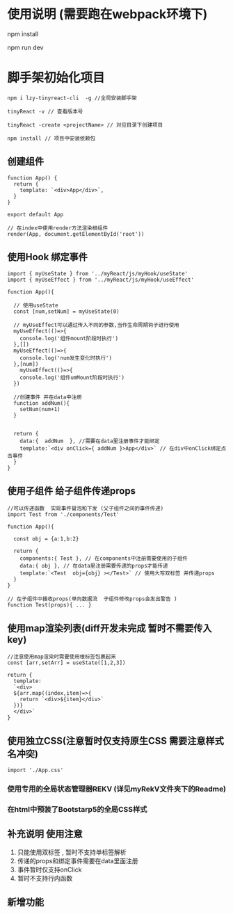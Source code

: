 #  使用说明 (需要跑在webpack环境下)
npm install

npm run dev 

# 脚手架初始化项目
```tsx
npm i lzy-tinyreact-cli  -g //全局安装脚手架

tinyReact -v // 查看版本号

tinyReact -create <projectName> // 对应目录下创建项目

npm install // 项目中安装依赖包
```

##   创建组件
```tsx
function App() {
  return { 
    template: `<div>App</div>`,
  }
}

export default App

// 在index中使用render方法渲染根组件
render(App, document.getElementById('root'))
```


## 使用Hook  绑定事件 
```tsx
import { myUseState } from '../myReact/js/myHook/useState'
import { myUseEffect } from '../myReact/js/myHook/useEffect'

function App(){

  // 使用useState
  const [num,setNum] = myUseState(0)

  // myUseEffect可以通过传入不同的参数,当作生命周期钩子进行使用
  myUseEffect(()=>{
    console.log('组件mount阶段时执行')
  },[])
  myUseEffect(()=>{
    console.log('num发生变化时执行')
  },[num])
    myUseEffect(()=>{
    console.log('组件umMount阶段时执行')
  })

  //创建事件 并在data中注册
  function addNum(){
    setNum(num+1)
  }
  

  return {
    data:{  addNum  }, //需要在data里注册事件才能绑定
    template:`<div onClick={ addNum }>App</div>` // 在div中onClick绑定点击事件
  }
}

```


## 使用子组件   给子组件传递props
```tsx
//可以传递函数  实现事件冒泡和下发 (父子组件之间的事件传递)
import Test from './components/Test'

function App(){

  const obj = {a:1,b:2}

  return {
    components:{ Test }, // 在components中注册需要使用的子组件
    data:{ obj }, // 在data里注册需要传递的props才能传递 
    template:`<Test  obj={obj} ></Test>` // 使用大写双标签 并传递props
  }
}

// 在子组件中接收props(单向数据流  子组件修改props会发出警告 )
function Test(props){ ... }
```


## 使用map渲染列表(diff开发未完成 暂时不需要传入key)
```tsx
//注意使用map渲染时需要使用根标签包裹起来
const [arr,setArr] = useState([1,2,3])

return {
  template:
  `<div>
  ${arr.map((index,item)=>{
    return `<div>${item}</div>`
  })}
  </div>`
}
```


## 使用独立CSS(注意暂时仅支持原生CSS  需要注意样式名冲突) 
```tsx
import './App.css'
```

### 使用专用的全局状态管理器REKV (详见myRekV文件夹下的Readme)


### 在html中预装了Bootstarp5的全局CSS样式 



## 补充说明  使用注意
1. 只能使用双标签<tag></tag> , <App></App>  暂时不支持单标签解析
2. 传递的props和绑定事件需要在data里面注册
3. 事件暂时仅支持onClick  
4. 暂时不支持行内函数



## 新增功能